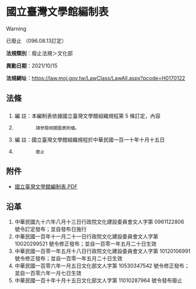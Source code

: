 # 國立臺灣文學館編制表
> [!WARNING]
> 已廢止
> （096.08.13訂定）

**法規類別**：廢止法規＞文化部

**異動日期**：2021/10/15  

**法規網址**：https://law.moj.gov.tw/LawClass/LawAll.aspx?pcode=H0170122



## 法條
##### 
1. 編      註：本編制表依據國立臺灣文學館組織規程第 5  條訂定，內容
1.             請參閱相關圖表附檔。
1. 編      註：國立臺灣文學館組織規程於中華民國一百一十年十月十五日
1.             廢止
## 附件
* [國立臺灣文學館編制表.PDF](https://law.moj.gov.tw/LawClass/LawGetFile.ashx?FileId=0000189900)
## 沿革
1. 中華民國九十六年八月十三日行政院文化建設委員會文人字第 0961122806 號令訂定發布；並自發布日施行
1. 中華民國一百年十一月二十一日行政院文化建設委員會文人字第 10020299521  號令修正發布；並自一百零一年五月二十日生效
1. 中華民國一百零一年五月十八日行政院文化建設委員會文人字第 10120106991  號令修正發布；並自一百零一年五月二十日生效
1. 中華民國一百零六年一月五日文化部文人字第 10530347542  號令修正發布；並自一百零六年一月七日生效
1. 中華民國一百十年十月十五日文化部文人字第 11010287964  號令發布廢止

